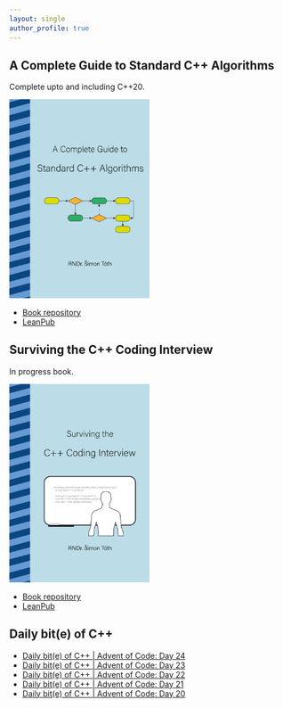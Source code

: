 ```yaml
---
layout: single
author_profile: true
---
```


## A Complete Guide to Standard C++ Algorithms

Complete upto and including C++20.

[<img src="assets/images/book_algorithms_cover.png" width="50%">](https://leanpub.com/cpp-algorithms-guide)

- [Book repository](https://github.com/HappyCerberus/book-cpp-algorithms)
- [LeanPub](https://leanpub.com/cpp-algorithms-guide)

## Surviving the C++ Coding Interview

In progress book.

[<img src="assets/images/book_coding_interview_cover.png" width="50%">](https://leanpub.com/cpp-coding-interview)

- [Book repository](https://leanpub.com/cpp-coding-interview)
- [LeanPub](https://leanpub.com/cpp-coding-interview)

## Daily bit(e) of C++

<ul>
<!-- SUBSTACK:START --><li><a href="https://simontoth.substack.com/p/daily-bite-of-c-advent-of-code-day-31a">Daily bit&lpar;e&rpar; of C++ | Advent of Code: Day 24</a></li><li><a href="https://simontoth.substack.com/p/daily-bite-of-c-advent-of-code-day-f2d">Daily bit&lpar;e&rpar; of C++ | Advent of Code: Day 23</a></li><li><a href="https://simontoth.substack.com/p/daily-bite-of-c-advent-of-code-day-13d">Daily bit&lpar;e&rpar; of C++ | Advent of Code: Day 22</a></li><li><a href="https://simontoth.substack.com/p/daily-bite-of-c-advent-of-code-day-f73">Daily bit&lpar;e&rpar; of C++ | Advent of Code: Day 21</a></li><li><a href="https://simontoth.substack.com/p/daily-bite-of-c-advent-of-code-day-290">Daily bit&lpar;e&rpar; of C++ | Advent of Code: Day 20</a></li><!-- SUBSTACK:END -->
</ul>